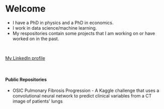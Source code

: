 # Welcome

- I have a PhD in physics and a PhD in economics.
- I work in data science/machine learning.
- My respositories contain some projects that I am working on or have worked on in the past.

<br />

<a href="https://www.linkedin.com/in/steven-kerr-014b19133/"> My LinkedIn profile </a>

<br />

#### Public Repositories

- OSIC Pulmonary Fibrosis Progression - A Kaggle challenge that uses a convolutional neural network to predict clinical variables from a CT image of patients' lungs


